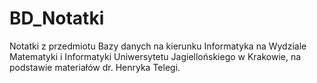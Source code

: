 # BD_Notatki

Notatki z przedmiotu Bazy danych na kierunku Informatyka na Wydziale Matematyki i Informatyki Uniwersytetu Jagiellońskiego w Krakowie, na podstawie materiałów dr. Henryka Telegi.
